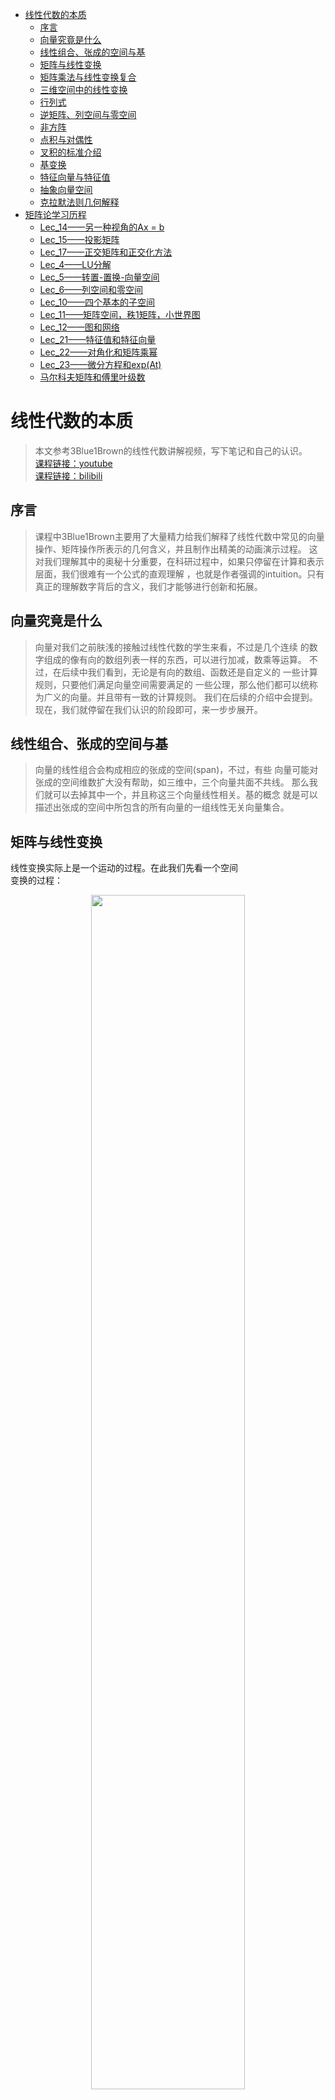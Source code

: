 ﻿<!-- TOC -->

- [线性代数的本质](#线性代数的本质)
    - [序言](#序言)
    - [向量究竟是什么](#向量究竟是什么)
    - [线性组合、张成的空间与基](#线性组合张成的空间与基)
    - [矩阵与线性变换](#矩阵与线性变换)
    - [矩阵乘法与线性变换复合](#矩阵乘法与线性变换复合)
    - [三维空间中的线性变换](#三维空间中的线性变换)
    - [行列式](#行列式)
    - [逆矩阵、列空间与零空间](#逆矩阵列空间与零空间)
    - [非方阵](#非方阵)
    - [点积与对偶性](#点积与对偶性)
    - [叉积的标准介绍](#叉积的标准介绍)
    - [基变换](#基变换)
    - [特征向量与特征值](#特征向量与特征值)
    - [抽象向量空间](#抽象向量空间)
    - [克拉默法则几何解释](#克拉默法则几何解释)
- [矩阵论学习历程](#矩阵论学习历程)
    - [Lec_14——另一种视角的Ax = b](#lec_14另一种视角的ax--b)
    - [Lec_15——投影矩阵](#lec_15投影矩阵)
    - [Lec_17——正交矩阵和正交化方法](#lec_17正交矩阵和正交化方法)
    - [Lec_4——LU分解](#lec_4lu分解)
    - [Lec_5——转置-置换-向量空间](#lec_5转置-置换-向量空间)
    - [Lec_6——列空间和零空间](#lec_6列空间和零空间)
    - [Lec_10——四个基本的子空间](#lec_10四个基本的子空间)
    - [Lec_11——矩阵空间，秩1矩阵，小世界图](#lec_11矩阵空间秩1矩阵小世界图)
    - [Lec_12——图和网络](#lec_12图和网络)
    - [Lec_21——特征值和特征向量](#lec_21特征值和特征向量)
    - [Lec_22——对角化和矩阵乘幂](#lec_22对角化和矩阵乘幂)
    - [Lec_23——微分方程和exp(At)](#lec_23微分方程和expat)
    - [马尔科夫矩阵和傅里叶级数](#马尔科夫矩阵和傅里叶级数)

<!-- /TOC -->
# 线性代数的本质
>本文参考3Blue1Brown的线性代数讲解视频，写下笔记和自己的认识。<br>
[课程链接：youtube](https://www.youtube.com/watch?v=fNk_zzaMoSs&list=PLZHQObOWTQDPD3MizzM2xVFitgF8hE_ab)<br>
[课程链接：bilibili](https://www.bilibili.com/video/BV1ys411472E)<br>
## 序言
>课程中3Blue1Brown主要用了大量精力给我们解释了线性代数中常见的向量操作、矩阵操作所表示的几何含义，并且制作出精美的动画演示过程。
这对我们理解其中的奥秘十分重要，在科研过程中，如果只停留在计算和表示层面，我们很难有一个公式的直观理解
，也就是作者强调的intuition。只有真正的理解数字背后的含义，我们才能够进行创新和拓展。
## 向量究竟是什么
>向量对我们之前肤浅的接触过线性代数的学生来看，不过是几个连续
的数字组成的像有向的数组列表一样的东西，可以进行加减，数乘等运算。
不过，在后续中我们看到，无论是有向的数组、函数还是自定义的
一些计算规则，只要他们满足向量空间需要满足的
一些公理，那么他们都可以统称为广义的向量。并且带有一致的计算规则。
我们在后续的介绍中会提到。<br>
现在，我们就停留在我们认识的阶段即可，来一步步展开。
## 线性组合、张成的空间与基
>向量的线性组合会构成相应的张成的空间(span)，不过，有些
向量可能对张成的空间维数扩大没有帮助，如三维中，三个向量共面不共线。
那么我们就可以去掉其中一个，并且称这三个向量线性相关。基的概念
就是可以描述出张成的空间中所包含的所有向量的一组线性无关向量集合。
## 矩阵与线性变换
线性变换实际上是一个运动的过程。在此我们先看一个空间<br>
变换的过程：<br>
<div align=center><img src="picture/空间变换.gif"  width="70%" height="70%"><br>
<div align=left><br>

线性变换就是空间变换的一个特例：<br>
<div align=center><img src="picture/线性变换.gif"  width="70%" height="70%"><br>
<div align=left><br>
而在二维空间中我们需要记录的只是两个基向量的变换过程，其他向量
会随之变换：<br><br>
<div align=center><img src="picture/二维变换.gif"  width="70%" height="70%"><br>
<div align=left><br>
变换后的线性组合不变：<br><br>
<div align=center><img src="picture/线性组合变换.png"  width="70%" height="70%"><br>
<div align=left><br>
而变换矩阵可以表示我们对空间以及其中的向量具体是如何进行变换的：<br><br>
<div align=center><img src="picture/变换矩阵.png"  width="70%" height="70%"><br>
<div align=left><br>
上图中矩阵中绿色的第一列，和红色的第二列分别对应二维向量横纵坐标
的变换方式，经过如图所示的运算，我们可以得到变换的后的向量
这也就是我们常见的矩阵乘法：<br><br>
<div align=center><img src="picture/矩阵乘法.png"  width="70%" height="70%"><br>
<div align=left><br>
更加有趣的是，作者用一个动画来分别描述变换矩阵的两列对两个
基向量，以及整个空间的变换过程：<br><br>
<div align=center><img src="picture/变换矩阵作用.gif"  width="70%" height="70%"><br>
<div align=left><br>
因此，当我们看到一个矩阵，就可以看成一个对空间的变换！

## 矩阵乘法与线性变换复合
先进行空间旋转，再进行空间旋转，需要对一个向量进行两次矩阵向量乘
运算，但是我们可以将两个变换矩阵复合到一起变成一个过程：<br><br>
<div align=center><img src="picture/复合矩阵.png"  width="70%" height="70%"><br><br>
<div align=left><br>
<div align=center><img src="picture/复合变换.gif"  width="70%" height="70%"><br>
<div align=left><br>
下面我简单说明一下基向量i的去向:<br><br>
<div align=center><img src="picture/基向量i的去向.png"  width="70%" height="70%"><br>
<div align=left><br>
如图所示，基向量i首先经过M1作用，被拉伸/压缩到[e g]，之后
[e g]又经过M2作用，横纵坐标分别由[a c]和[b d]作用，最后
得到如图所示的向量。基向量j类似。<br>
而矩阵乘法交换作用于向量后得到的向量往往和交换前的结果不同，
由空间变化我们就可以得知，这样，我们对矩阵乘法没有交换律就有更深一层的理解了
。而结合律却是适用的，因为在空间中(AB)C和A(BC)对空间的变换
其实是等价的。

## 三维空间中的线性变换
三维空间与二维其实是类似的，只不过三维中我们用一个3*3的
矩阵来表示这个变换过程：<br><br>
<div align=center><img src="picture/三维变换.png"  width="70%" height="70%"><br>
<div align=left><br>
我们分别对x,y,z三个方向上的坐标进行如下变换，叠加在一起
便是最终的变换结果。同样的，三维矩阵也有和二维类似的矩阵复合过程。

## 行列式
变换矩阵行列式的作用其实是来描述一个空间被拉伸/压缩的程度的！
它的数值就是拉伸/压缩的倍数！并且在线性变换中，空间中的每一部分
经过变换后，都有一个同样的变换倍数。
更重要的是，当一个变换矩阵的行列式为0，那么说明这个空间
被“降维”了，我们以三维为例，当三维空间经过变换被压缩到
一条直线甚至一个点时，变换矩阵的行列式才可能为0！如下图所示:<br><br>
<div align=center><img src="picture/行列式与降维.gif"  width="70%" height="70%"><br>
<div align=left><br>
还有一点就是行列式的值若为负值，我们可以认为空间被进行了
“翻转”，本来基向量i在基向量j的右边，经过翻转，变到了左边，
犹如一张翻转了的纸一样，而行列式的绝对值意义不变。如下图所示：<br><br>
<div align=center><img src="picture/空间翻转.gif"  width="70%" height="70%"><br>
<div align=left><br>
三维空间中的行列式意义其实也是一样的。而负值变换的过程就是
坐标轴从右手定则变为左手定则的过程。<br>
对于行列式的计算这里有一个二维的示意图。基向量 i 先被拉伸为
[a c]之后基向量 j 又被拉伸到[b d]，而为了计算黄色部分面积
也就是行列式的值，我们可以由以下几何关系得出：<br><br>
<div align=center><img src="picture/二阶行列式的计算.png"  width="70%" height="70%"><br>
<div align=left><br>
同样，我们也可以由几何关系得出以下规则：<br><br>
<div align=center><img src="picture/行列式规则.png"  width="50%" height="50%"><br>
<div align=left><br>

## 逆矩阵、列空间与零空间
逆变换矩阵其实就是空间的逆变换过程：<br><br>
<div align=center><img src="picture/逆变换.gif"  width="70%" height="70%"><br>
<div align=left><br>
只要我们在第一次变换过程中不会进行“降维”，也就是行列式不为0，
我们就能找到对应的逆变换，逆矩阵，同时一个输入对应一个输出向量。但是，一旦我们进行了降维，我们就无法
从低维度还原回高维度的情况。<br>
矩阵秩的概念我们都不陌生，但是，它在几何中表示的是，一个变换矩阵
把高维空间进行变换后的维数：<br><br>
<div align=center><img src="picture/秩.gif"  width="70%" height="70%"><br>
<div align=left><br>
如果我们对空间进行了降维变换，那么就会有一组向量被挤压成零向量。
如果一个平面被挤压成一维，那么就有一条线上的向量被挤压成零向量；
如果一个三维空间被挤压成二维，那么就有一条线上的向量被挤压成零向量；
如果一个三维空间被挤压成一维，那么就有一个平面上的向量被挤压成零向量：<br><br>
<div align=center><img src="picture/核.gif"  width="70%" height="70%"><br>
<div align=left><br>
变换后落到零点的向量集合，被称为“零空间”或“核”(kernel)。也就是方程Ax = 0时，我们解出的x，就是经过A变换后得到的空间向量集合——核(kernel)

## 非方阵
如果一个变换矩阵不是方阵，那么空间的变换又是如何进行的呢？
这里虽然作者没有做动画，但是有了之前的知识也能够理解(作者懒得做了)。<br><br>
<div align=center><img src="picture/3_2矩阵.png.png"  width="40%" height="40%"><br>
<div align=left><br>
如这样一3 * 2的矩阵，我们作用到一个2 * 2的二维平面空间中，带来的结果就是，
把二维平面扩展到过原点的三维平面了。<br>
同样，我们把一个2 * 3的矩阵可以作用到一个3 * 3的空间中，那么，这也叫“降维”。
同样也有到一维的转换，我们可以用一个1 * 2的矩阵降维平面到数轴：<br><br>
<div align=center><img src="picture/降维1.png"  width="70%" height="70%"><br>
<div align=left><br>

## 点积与对偶性
点积的顺序无关性，体现出了一定的对偶性(duality)。<br>
作者用一个平面斜向放置的数轴来解释这一现象。我们将二维空间中点
投影到如下图的斜向数轴上，u 为轴上的单位向量，这样的投影变换，将二维
中的向量投影到一维数轴上就是一个降维过程，并且它满足线性变换等距性
的要求，那么就存在一个1 * 2的变换矩阵来描述这一过程。根据如图所示的
对偶性(对称性)，u 投影到单位向量 i 上，和 i 投影到 u 上的长度是相等的
，纵坐标方向也一样，那么我们就得到的了变换矩阵的值：<br><br>
<div align=center><img src="picture/点积.png"  width="70%" height="70%"><br>
<div align=left><br>
ux就是对基向量 i 的变换，uy就是对基向量 j 的变换。我们便找到了点积和矩阵变换之间
的关系：<br><br>
<div align=center><img src="picture/点积意义.png"  width="70%" height="70%"><br>
<div align=left><br>
即点积就是一个降维的变换过程，将[x y]以左边的变换矩阵，变换到一维，映射到了一个数上

## 叉积的标准介绍
二维中两个向量叉积的的大小就是两个向量围成的平行四边形面积，这有些
像行列式，因为两个二维向量构成的2*2行列式的结果就是对应的平行四边形面积，方向
遵循右手定则，叉积的结果其实是一个向量。而三维中，两个向量的叉积
计算方法如下，而我们也就死记硬背，但是作者也给出了形象的几何理解
，但是这里与我目前关系不大，因此我不进行细究，有兴趣可以参考以下链接：
[三维叉积几何解释](https://www.bilibili.com/video/BV1ys411472E?p=12)<br><br>
<div align=center><img src="picture/三维叉积.png"  width="70%" height="70%"><br>
<div align=left><br>

## 基变换
当使用 b1，b2 作为基向量时，[-1 2]表达的是黄色向量的值，但是如果我们要得到
该向量在基向量 i,j 下的坐标时，我们需要给 b1，b2 基向量下的坐标
左乘一个变换矩阵，而这个变换矩阵的两列，表达的就是 i 变为 b1，j 变换为
b2 的意思，也就是说，我们为了消除以 b1，b2作为基向量的误解，而进行空间变换
尝试用 i,j 的视角进行解读。这里好像是反的，但是事实确实如此。<br><br>
<div align=center><img src="picture/基变换.png"  width="70%" height="70%"><br>
<div align=left><br>
<div align=center><img src="picture/基变换似乎是反的.png"  width="70%" height="70%"><br>
<div align=left><br>
反过来，如果我们知道在 i,j 基向量下的某向量坐标，如何知道在 b1,b2 中
的呢？结果就是——矩阵的逆：<br><br>
<div align=center><img src="picture/基变换的逆.png"  width="70%" height="70%"><br>
<div align=left><br>
接下来就是相似矩阵的概念：如果我在 i,j 基下面做一个顺时针90°旋转的变换，那么
我在 b1,b2 中如何对空间做出同样的变换呢？答案就是——相似矩阵。<br>
相似矩阵就是同一个线性变换在不同基下的形式！<br><br>
<div align=center><img src="picture/相似变换.png"  width="70%" height="70%"><br>
<div align=left><br>
等式左边最右面的矩阵是一个基向量的转换，也就是把 i,j 转换为 b1,b2，
按照文中的语言，也就是，从我们的视角转换到珍妮弗(她)的视角。
这样，我们再进行第二个旋转矩阵的变换，旋转过后，我们进行最左边的
逆矩阵转换，也就是从她的视角再转换为我们的视角。这样基变换逆矩阵、
旋转矩阵、基变换矩阵的乘积得到的结果，也就是在珍妮弗语言下将空间旋转90°
的变换矩阵。<br><br>
<div align=center><img src="picture/相似变换.gif"  width="70%" height="70%"><br>
<div align=left><br>

## 特征向量与特征值
特征向量就是经过空间变换后，空间中仍在原来的直线上的那些向量集合，
只是进行了一定程度的拉伸/压缩，而特征值就是拉伸/压缩程度倍数的度量！<br><br>
<div align=center><img src="picture/特征向量.gif"  width="60%" height="60%"><br>
<div align=left><br>
如图所示的绿色和黄色向量就是特征向量，而红色向量因为偏离了原来的直线
，因此，他不是特征向量。<br><br>
<div align=center><img src="picture/特征值.png"  width="70%" height="70%"><br>
<div align=left><br>
如上图所示，黄色线上的向量被拉伸了2倍，绿色线上的被拉伸了3倍，因此他们
对应的特征值分别就是2和3。<br><br>
<div align=center><img src="picture/三维特征向量.gif"  width="60%" height="60%"><br>
<div align=left><br>
还有就是三维的情况，如上图所示，当我们找到三维空间上的特征向量，
我们也就发现了三维空间变换过程中的旋转轴，特别的，当对应的特征值为1
时，这个方向上不进行拉伸/压缩。<br>
接下来就是计算上面的技巧：<br><br>
<div align=center><img src="picture/特征值计算.png"  width="40%" height="40%"><br>
<div align=left><br>
我们发现这个计算公式其实表达的就是对于一个特征向量v经过变换矩阵A变换后，
只是放缩了一个λ倍而已。而在计算中，我们常用以下的技巧：<br><br>
<div align=center><img src="picture/特征值计算步骤.png"  width="40%" height="40%"><br>
<div align=left><br>
经过移项后，我们另最后一个行列式为0，为什么呢？因为在倒数第二步，
我们把 A-λI 看成一个空间变换矩阵，也就是向量 v 经过空间变换后为0
向量，由前面的内容我们知道了，这里其实就是降维的过程！只有 A-λI 矩阵
将原来的空间进行降维，空间中才会出现被压缩为 0 向量的向量。而降维
的矩阵需要满足的条件就是行列式为 0 ，也就是将原始空间压缩为 0 倍(可以回忆二维情况
，将二维空间面积压缩为0；或者三维情况，将三维体积压缩为平面甚至直线，体积为0)
<br>但是有些变换是不存在特征向量、特征值的，比如二维旋转变换矩阵 A ，因为
经过旋转后没有一个平面上的向量，在原来的直线上。这时你算 Ax = λx 时会发现，
解出来λ是一个虚数。
<br>还有一个如下图的特殊情况，特征值为2，平面中所有向量都是特征向量，
这时你代入λ，求(A-λI )x = 0 ，会发现得到 0x = 0 ，所有x都符合要求：<br><br>
<div align=center><img src="picture/特征向量特殊情况.gif"  width="60%" height="60%"><br>
<div align=left><br>
<br>这里最后一个知识点就是“特征基”：当基向量都是特征向量会发生什么？
<br>我们都知道对角阵在计算高次幂时非常方便，如下图所示：<br><br>
<div align=center><img src="picture/对角阵计算便利.gif"  width="60%" height="60%"><br>
<div align=left><br>
非对角阵在计算高次幂时就是一场噩梦！因此，我们有了一个想法，当空间变换中
所存在的基向量足够张成整个空间时，我们就可以用特征向量作为基！比如，二维情况，
变换后的空间，存在两个线性无关的基向量的情况。按照上一章的变换技巧，
我们以基向量作为特征向量，也就是进行基变换后在进行空间变换：<br><br>
<div align=center><img src="picture/特征基意义.gif"  width="60%" height="60%"><br>
<div align=left><br>
如上图所示，这个新的变换必然是对角阵，因为它的基向量只进行了缩放。那此时
，我们要计算非对角阵高次幂，我们只需要进行“相似对角化”，转换为对角矩阵后，
进行高次幂计算，之后再转换回原来的基(这里的转换方法还不是很清楚，需要之后进行实践！)。<br><br>
<div align=center><img src="picture/非对角阵高次幂.png"  width="80%" height="80%"><br>
<div align=left><br>
但并不是所有的变换都适用，前提是：当空间变换中所存在的基向量足够张成整个空间时才行。

## 抽象向量空间
首先强调一点：行列式和特征向量和所选基向量无关。行列式是空间放缩倍数，特征向量是经过变换
仍然留在原来直线上的向量。<br><br>
<div align=center><img src="picture/行列式特征向量不变性.gif"  width="60%" height="60%"><br>
<div align=left><br>
接下来进入主题，回到第一章的问题，什么是向量？现在我们进行解释，首先是函数为什么是向量：
“线性”定义：<br><br>
<div align=center><img src="picture/线性定义.png"  width="80%" height="80%"><br>
<div align=left><br>
我们可以看到，多项式函数求导就是线性运算：<br><br>
<div align=center><img src="picture/函数求导线性.png"  width="50%" height="50%"><br>
<div align=left><br>
<div align=center><img src="picture/函数求导线性2.png"  width="40%" height="40%"><br>
<div align=left><br>
现在，我们尝试用矩阵来描述求导：<br><br>
<div align=center><img src="picture/函数矩阵描述.png"  width="70%" height="70%"><br>
<div align=left><br>
上图是一个函数的矩阵描述，右侧是对应的基向量(基函数)，求导过程如下:<br><br>
<div align=center><img src="picture/函数求导.png"  width="70%" height="70%"><br>
<div align=left><br>
最左侧的是多项式求导矩阵，之后作用于一个多项式后，得到的列向量就是求导后的多项式系数向量。
这样我们就把求导和向量运算结合到了一起，实际上线性代数中的概念在函数中都有与之对应的部分：<br><br>
<div align=center><img src="picture/线性代数与函数.png"  width="60%" height="60%"><br>
<div align=left><br>
<div align=center><img src="picture/向量空间.png"  width="60%" height="60%"><br>
<div align=left><br>
<div align=center><img src="picture/向量空间公理.png"  width="60%" height="60%"><br>
<div align=left><br>
而围绕向量空间的关键点就是：加法和数乘！满足8个公理，他就能代表
任何事物！普适的代价是抽象！

## 克拉默法则几何解释
正交矩阵概念：<br><br>
<div align=center><img src="picture/正交变换.gif" width="60%" height="60%"><br>
<div align=left><br>
在正交矩阵中，满足以下规则：<br><br>
<div align=center><img src="picture/正交矩阵规则.png" width="90%" height="90%"><br>
<div align=left><br>
<div align=center><img src="picture/y面积.png"  width="40%" height="40%"><br>
<div align=left><br>
这样我们把 y 值和面积联系了起来，之后经过A矩阵变换空间，y的面积也发生了变化<br><br>
<div align=center><img src="picture/y变化.png"  width="60%" height="60%"><br>
<div align=left><br>
根据以上的关系，我们可以计算 y ：<br><br>
<div align=center><img src="picture/计算y.png"  width="60%" height="60%"><br>
<div align=left><br>
需要说明的只有分子上的 Area 的值计算方法，也就是变换后黄色部分面积，
我们可以由变换后的绿色向量和变换后的[x y]粉色向量构成的矩阵的
行列式得到黄色部分面积。而粉色向量变换后就是[4 2]，绿色向量变换后就是[2 0]!
这里用到了之前的一些知识。按照这种方法，我们也可以得到 x 的计算方法。也可以拓展到高维。
不过克拉默法则并不是解方程组的最好方法，高斯消元法应用往往更多，但
这里提供了一个很好的几何解释。<br><br>
现在，所有的内容已经解释完毕。最后Shout out to 3Blue1Brown！

# 矩阵论学习历程
>在下面的部分我将记录一些关于大三暑假矩阵论学习过程中的内容。<br>
以下内容来自于Strang教授MIT的线性代数课程<br>
[(课程链接YouTube)](https://www.youtube.com/watch?v=YeznlKTrpmU&list=PL6839449936471E0C&index=1)<br>
[(课程链接bilibili)](https://www.bilibili.com/video/BV1zx411g7gq?p=1)

## Lec_14——另一种视角的Ax = b
我发现教授对 Ax = b 这个等式的特别的解释：这个方程要有解的前提是向量b要落在矩阵A的列空间中，当我们把A写成[c1 c2 ... cn] ，x写成[x1 x2 ... xn]T，答案就显而易见了，Ax = c1x1 + c2x2 + ... + cnxn = b，也就是向量b是A列向量的线性组合，也就是b需要落在矩阵A的列空间中。

## Lec_15——投影矩阵
课上说明了投影矩阵P是对称，且P^2 = P的，Px = b：将投影矩阵作用在一个向量上，会得到另一个向量且得到的向量b一定在投影直线上，那么就说明投影矩阵的列向量的秩为1，因为b必须落在P矩阵的列向量所张成的空间中。现实中，Ax = b 往往会遇到无解的情况，那么此时，我们就需要对b做一个投影，让他投影到一个“最好”的平面上，记投影后的向量为p，而此时，我们只需要解 Ax = p 即可。而投影的p需要落在矩阵A的列空间中，这样就保证了有解。换句话说，教授讲了一个例子就是最小二乘估计拟合直线，当我有很多点，但是未知的拟合直线只有两个未知数 y=ax+b 时，我们会得到一个方程组 Ax = b，此时A矩阵是一个矩形，且方程组无解，我们便可以两边同时乘以A的转置得到 AT·A·x-hat = AT·b ，而此时的x-hat和之前的x不是一个，通过证明(由空间上的垂直关系得到下图方程)我们知道此方程是有解的，x-hat = (AT·A)^-1·AT·b。与此同时，对应的解 p = A·x-hat = A·(AT·A)^-1·AT·b。而我们把去掉b的部分：A·(AT·A)^-1·AT 称之为“投影矩阵”。需要指出的是，当A为一个可逆方阵，那么此时 Ax = b 有解，我们得到投影矩阵其实是一个单位矩阵I，此时的意思就是，把一个n维的空间，投影到一个n维的空间，对应的投影矩阵就是单位矩阵。<br><br>
<div align=center><img src="picture/投影方程.png"  width="60%" height="60%"><br>
<div align=left><br>
那我们得到的投影矩阵P有什么用呢?答案是：我们可以将P作用到一个向量b上，使得b投影到A的列空间中得到一个投影向量p，进而方程组 Ax = p 得到一个最优解 x-hat。而当我们最小二乘估计 Ax = b 时，两边同时乘以 AT 解出来的就是 x-hat ，再 A·x-hat = p 投影向量<br>
最后再强调一遍大前提是：AT·A 这个矩阵是可逆的当且仅当A的列向量线性无关，这时，最小二乘法才会成立。

## Lec_17——正交矩阵和正交化方法
正交矩阵即 QT·Q = I ，即Q的列向量互相都是正交的，并且列向量都是单位化的(长度为1)。正交矩阵也都是对称矩阵。当正交矩阵为方阵时，正交矩阵是可逆的：QT = Q^-1。在应用中，我们得到正交矩阵的意义是很重大的，比如，在上一节我们提到的标准方程：AT·A·x-hat = AT·b，当A为正交矩阵时，方程就变为： x-hat = AT·b <br>
之后教授又讲了施密特正交化方法的内容，施密特正交化其实就是已知一组基向量，将其转化为单位正交的基向量的过程，不过我们需要理解的是，这个正交化过程，就是依次选取每一个基向量，减去上一节我们得到的投影向量分量，而那个误差向量e，才是我们需要的，因为那个误差向量e是垂直于已知基向量的：<br><br>
<div align=center><img src="picture/施密特正交化.png"><br>
<div align=left><br>
投影的原理之前讲过，如下图所示：<br><br>
<div align=center><img src="picture/投影.png"  width="40%" height="40%"><br>
<div align=left>
<br>
而这个正交化过程的步骤我们在课本上已经练习了多次了。但是，搞线性代数的人并不会去列举以上的公式步骤，他们会进一步将两组基向量写成矩阵形式，比如，以原来未单位化、且未正交的基向量作为列向量构成矩阵 A，之后又以单位化、正交化的基向量作为列向量构成正交矩阵 Q，而这两个矩阵之间的关系我们可以由一个矩阵 R 来沟通起来，即 A = Q·R ，而 R 是一个上三角矩阵(这部分教授没有明确讲清楚，需要之后自己探究)。

## Lec_4——LU分解
任意一个方阵 A ，我们都可以分解成 A = L·U，的形式，其中L是下三角矩阵，而U是上三角矩阵。我们都知道左乘初等矩阵相当于行变换，对于任意一个矩阵，我们不断进行行变化，便可以化为上三角矩阵，得到：E1·E2·...·EN·A = U 的形式，因为初等矩阵都是非奇异的，因此，我们可以左乘各个初等矩阵Ei的逆，而最后我们发现Ei的逆的乘积恰好是一个下三角矩阵，并且不会出现变换“叠加”的形式。换句话说，我们更愿意研究初等矩阵逆的乘积，而不是初等矩阵的乘积，这就是我们进行LU分解的目的。

## Lec_5——转置-置换-向量空间
在上一节我们可以看到一个矩阵可以被分解成 L·U 的形式，但是有一个问题，就是当对角线上的主元为 0 时我们就不能继续化简了，那么此时我们就需要置换两行，此时我们只需要给需要置换的矩阵左乘置换矩阵即可。置换矩阵P有以下特点：<br><br>
<div align=center><img src="picture/置换矩阵.png"  width="60%" height="60%"><br>
<div align=left><br>
关于向量空间的子空间教授强调的一点就是：过原点。比如三维空间的子空间可以是过原点的一个面，或是三维空间本身，或是原点。因为子空间必须满足对加法和数乘的封闭性，因此它一定是包含原点的。十维空间的五个线性无关的向量组成的子空间，同样也是过原点的。最后教授说了关于矩阵列空间的含义，这在之前我也解释过，就不再赘述了。

## Lec_6——列空间和零空间
因为这部分内容之前笔记中也提到过，所以不再赘述。我想补充的只有教授在这节课最后提到的 Ax = b，这个方程的解空间其实是一个点/平面/直线/更高维的空间，但是，它的解空间不能被称之为Rn的子空间，因为它一定不过原点。它是一个不过原点的空间。也很轻易的可以证明它不满足加法和数乘的封闭性。

## Lec_10——四个基本的子空间
以 m*n 的矩阵 A 来看，四个基本的子空间分别是：A的列空间，A列空间的零空间，A行空间，A行空间的零空间(左零空间)。<br>
假设 A 的秩为 r ，我们可以看到 A 的列空间的维数是 r ，A 的列空间的零空间的维数是 m - r ，A的行空间的秩为 r ，A 的行空间的零空间的维数是 n - r。<br>
并且教授给我们讲了关于高斯-约旦消元法的原理。 高斯-约旦消元法：我们将一个矩阵 A 和单位矩阵 I 进行组合，得到一个复合矩阵：[A I]，进行行变换后可化成：[R E] (当A为方阵时可化成[I A^-1] , R表示行最简型)。我们都知道这个方法，可是为什么可以得到 A^-1，或者更普遍的来说，得到E，其实这个 E 记录下了你之前对 A 进行的行变换的每一步，当我们进行了一系列行变换后 A 变成了 I，变换过程保存在 E 中，因此，我们只需要给 A 左乘 E 就能得到单位矩阵 I , 若 A 不是方阵，给 A 左乘 E 就能得到 R。所以有： E·A = R。<br>
教授解释的另一个问题就是我们如何得到这四个基本子空间的基？首先，关于 A 行向量的基，我们可以对 A 进行行变换，化为行最简型 R ，因为行变换不破坏行空间，因此得到的 R 中的非零行，就是行空间的基。行空间对应的零空间的基，我们可以从上一段我们得到的 E 中获得，如果零空间的秩为 1 ，那么就取倒数第一行就是零空间的基(这里没太懂)，其实不嫌麻烦的话，我们可以解 ATx = 0 的解空间就是行空间对应的零空间，因为我们在研究方程组时都关注的是列向量，因此这里需要转置一下。关于列空间和与之对应的零空间研究方法也就是一个转置关系，在此不再赘述。

## Lec_11——矩阵空间，秩1矩阵，小世界图
这里，第一个提出的问题是什么是矩阵空间？矩阵空间其实就是一种向量空间，只要它满足向量空间八个公理即可。而我们不禁要问，矩阵空间的维数是多少？于是教授给了我们几个特殊的矩阵空间作为代表，帮助我们理解。首先，3*3 对称矩阵，对称矩阵的维数我们定为 6，因为只要有对角元素和对角上面/下面的元素，我们就能得到整个矩阵的样子，而很明显对称矩阵对加法和数乘封闭。第二，3 * 3 上三角矩阵，它的维数也是 6，理由和上面类似。上三角矩阵 ∩ 对称矩阵 = 对角矩阵(分别属于那两类)，而对角矩阵维数为 3。<br>
而我们不去研究他们二者的并，因为他们二者的并并不是一个向量空间，我们转过头来更愿意研究他们的“和”。也就是说，上三角矩阵 + 对称矩阵 = 全体矩阵(这一点我们可以进行验证)。其中，和的意义就是取一个上三角矩阵，去一个对称矩阵，将二者相加。其实这有点不太好理解，我更愿意去把它类比成在三维空间中两个方向不同的平面，我们研究两个平面的并其实没有多大意义，而两个平面的和其实就是整个三维空间。<br>
并且，重要的是，这里存在一个维数的关系，U 代表上三角矩阵，S 代表对称矩阵，即 dim(U) + dim(S) = dim(U + S) + dim(U ∩ S) (6 + 6 =9 + 3)<br>
之后教授穿插了一个关于向量空间的例子，我之前也提到过，就是关于微分：<br><br>
<div align=center><img src="picture/微分向量空间.png"  width="80%" height="80%"><br>
<div align=left><br>
如图所示的微分方程的解是两个解的线性组合，我们当然可以把这两个解当作基，并且认为微分方程的解空间(向量空间)的维数为2。<br>
下面一个知识点，秩1矩阵一定可以分解为一个列向量与一个行向量的乘积(线性代数考研题里面见过)。<br>
最后又提到关于矩阵表示图的概念，这是下节课的重点(克林顿和莱文斯基的例子哈哈哈)

## Lec_12——图和网络
本节课中，教授用一个矩阵表示一个电流流向图，图中四个节点、五条边，节点表示电阻/电源之类的器件，有向边表示电流，一条边的起点表示电流流出，出口表示电流流入另一个节点，之后我们把该矩阵表示为 A ,将 A 转置，我们得到一个 4 * 5 的矩阵，我们构造一个方程：ATy = 0 ，y 是一个五维向量，每一个分量表示了每条边上的电流方向和大小，因为需要一个平衡：电流流入等于流出，因此，等式右边为 0 ，转置矩阵一共四行，每一行代表一个节点的平衡情况。因此，只要解出这个方程，即 AT 的零空间，就能知道这个图中电流要达到平衡，电流的关系应该是怎样的。<br><br>
<div align=center><img src="picture/基尔霍夫电流定律.png" ><br>
<div align=left><br>
并且需要补充的是，如果电路图中某几条边会构成回路，那么在矩阵中，这几条边一定是线性相关的！magic！而无回路的图我们称之为——树！<br>
最后教授又神奇的证明了欧拉公式，上面提到了，矩阵中线性相关的边是回路，那么我们可以推导出：图中的回路个数 = 矩阵的零空间维数 = 矩阵自由向量个数 = m - r (若 A 为 m * n 矩阵，AT 则为 n * m，零空间维数自然是 m - r )！而等式右边的 m 代表边的个数，秩 r 是节点数 - 1(这里不太理解)，见下面等式。<br><br>
<div align=center><img src="picture/欧拉公式.png"  width="80%" height="80%"><br>
<div align=left><br>
也就是任意一个图中的回路、边、节点数有以上的关系，这就是欧拉公式。<br>
最后教授又把前面的全部串起来了，得到了一个应用数学里的平衡方程，但是我还是才疏学浅没有理解，不得不说这课程level真的高！Inspiring courses！

## Lec_21——特征值和特征向量
这节课之前很多内容和理解方式我也涉及过，就不再赘述。<br>
我们在这里记几个概念：对于一个矩阵 A ，它的迹trace = 对角线元素之和 = 各特征值之和。<br>
对于一个矩阵 A ，它的特征值之积 = A 对应的行列式值<br>
对于有的矩阵，它存在重复的特征值，如 n 次，而如果这个特征值不对应 n 个线性无关的特征向量，就说 A 是退化矩阵。<br>
对于上三角/对角阵，根据前面的性质，对角线元素就是他们的特征值。

## Lec_22——对角化和矩阵乘幂
教授在这里讲了关于方阵对角化的条件：n 阶方阵可对角化的条件为有 n 个线性无关的特征向量。我们根据如下图所示进行解释：<br><br>
<div align=center><img src="picture/对角化条件.png" ><br>
<div align=left><br>
矩阵 S 是特征向量组成的矩阵，即列向量 x1,x2..xn 都是特征向量，A·S 按如图所示推导，最后由把 λ 以对角阵 Λ 的形式提出来，此时若 S 非奇异就可以移到等式左边：S^-1·A·S = Λ 。而 S 非奇异的条件就是列向量线性无关。那么，我们也可以把公式写成：A = S·Λ·S^-1，这又是 A 的一种分解方法。现在我们已经接触到三种矩阵分解方法：LU 分解，施密特正交化方法中的 QR 分解，和现在这种。对角化对矩阵乘幂是很有帮助的。<br>
最后教授举了一个斐波那契数列求具体值的方法，就是根据已知条件构建一个初始向量 x = [0 1]，然后根据迭代公式，得到一个矩阵 A ，表示变化过程，最后我们只需要求 A 的特征值和特征向量，特征值表示数列是增大还是减小，以及变化的幅度，收敛还是发散，知道特征向量我们就可以对角化，然后再算数列第 100 项，或者更高项就很容易了。<br>

## Lec_23——微分方程和exp(At)
首先第一个问题是解微分方程，不过有一点不同的是，在之前我们学高等数学时，微分方程只涉及了一个方程情况(我不知道这叫什么，请容许我暂时这样说)，而现在的方程的解是一个矩阵形式 du/dt = Au：<br><br>
<div align=center><img src="picture/微分方程.png" width="60%" height="60%"><br>
<div align=left><br>
矩阵 A 就是描述右侧系数的，而解这个方程的方法的核心思想就是矩阵 A 的特征值和特征向量，解的形式如下图所示：<br><br>
<div align=center><img src="picture/微分方程解的形式.png" ><br>
<div align=left><br>
λ1，λ2 就是特征值，x1，x2 就是二者对应的特征向量。这个解的形式就很像我们上节课提到的斐波那契数列差分方程解的形式(列在的约等号的右边)。根据这个微分方程解的形式我们可以看出，当 λ 为 0 时，我们在最终结果中会得到一个“稳态”，也就是不随时间变化的状态，而 λ > 0 的是发散的部分，随时间推移越来越大，而 λ < 0 的是“收敛”的，随时间推移越来越小趋于 0 。最后根据初始条件，我们可以得到常数 C1,C2。最终的解：<br><br>
<div align=center><img src="picture/微分方程解.png" ><br>
<div align=left><br>
之后教授又讲了这个微分方程的解 u(t) 其实可以表示为矩阵指数的形式，如下图所示：<br><br>
<div align=center><img src="picture/矩阵指数.png" ><br>
<div align=left><br>
为什么可以把以 At 为指数的转换为以 Λt 为指数的表示呢？我们可以用泰勒展开式来理解，泰勒展开在此种情况下仍然适用：<br><br>
<div align=center><img src="picture/exp(At).png" ><br>
<div align=left><br>
最后如何理解以 Λt 为指数的形式呢，我们给出如下定义：<br><br>
<div align=center><img src="picture/对角阵指数.png" width="40%" height="40%"><br>
<div align=left><br>
我们也可以把之前见到的单个二阶方程的微分方程表达成矩阵形式进行求解：<br><br>
<div align=center><img src="picture/单个微分方程.png" width="60%" height="60%"><br>
<div align=left><br>
第一行 -b*y' - k*y = y''实际是原方程，而第二行 y' = y'是一个补充方程。根据这种思路，我们求单个五阶微分方程就可以构造四个补充方程来化为矩阵方式求解。

## 马尔科夫矩阵和傅里叶级数
马尔科夫矩阵就是每一个列向量，各分量加起来是 1，且各分量都大于等于 0 的矩阵。它的特点是：一定存在一个 λ = 1 的特征值，其他特征值 |λ| < 1。至于其证明过程也不是很难，在这里不再赘述。
<br>之后教授用一个人口迁移的例子，解释了马尔科夫矩阵的应用。我们先来回忆一下之前Lec_22中提到的斐波那契数列求解过程，斐波那契数列的特点就是不断进行迭代，我们假设加州人口和麻省人口是以每年一个固定比例进行互相迁移的，加州每年90%的人口留在本地，10%的人口去了麻省，而麻省每年20%的人留在本地，80%的人去了加州，我们可以得到如下马尔科夫矩阵：<br><br>
<div align=center><img src="picture/人口迁移.png" width="60%" height="60%"><br>
<div align=left><br>
而问题就是我们要知道100年后这里的人口分布情况，可以假设开始人口为[0 1000]，即加州没人，麻省1000人。而这种差分方程的解的形式我们也知道：<br><br>
<div align=center><img src="picture/差分通解.png" width="80%" height="80%"><br>
<div align=left><br>
而这个 2 * 2 的矩阵的特征值有两个，一个是 1 ，一个小于 1 ，当代入 uk 中后，其中一个必定随着 k (年份)的增大而逐渐趋于 0，而 λ = 1 的项却不会，因此我们把它称之为“稳态”，这是解决问题的关键，同样也是我们研究马尔科夫矩阵的原因。之后的步骤就是求解马尔科夫矩阵的特征值，特征向量之后初始值带入求解 c1,c2 即可。 <br>
关于傅里叶级数：法国数学家傅里叶发现，任何周期函数都可以用正弦函数和余弦函数构成的无穷级数来表示（选择正弦函数与余弦函数作为基函数是因为它们是正交的）：<br><br>
<div align=center><img src="picture/傅里叶级数.png" width="80%" height="80%"><br>
<div align=left><br>
而问题的关键在于我们要得到等式的系数，而特别的，傅里叶级数的基：1，cos x，sin x，cos 2x，sin 2x，...都是两两“正交”的，在向量中正交表示内积为 0 ，而在函数中正交表示两函数相乘在周期内积分为 0 ，这样，我们只需要给等式两边依次乘每一个基，然后在周期内记分，就能得到每个系数 an，因为除了基的那一项，其他的积分下来都是 0 。如下图求 a1 的过程：<br><br>
<div align=center><img src="picture/傅里叶系数.png" width="40%" height="40%"><br>
<div align=left><br>
